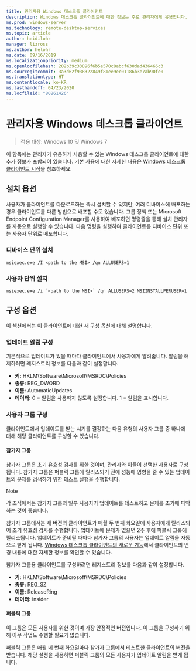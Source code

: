 ```yaml
---
title: 관리자용 Windows 데스크톱 클라이언트
description: Windows 데스크톱 클라이언트에 대한 정보는 주로 관리자에게 유용합니다.
ms.prod: windows-server
ms.technology: remote-desktop-services
ms.topic: article
author: heidilohr
manager: lizross
ms.author: helohr
ms.date: 09/16/2019
ms.localizationpriority: medium
ms.openlocfilehash: 202b39c33896f6b5e570c8abcf630dad436466c3
ms.sourcegitcommit: 3a3d62f938322849f81ee9ec01186b3e7ab90fe0
ms.translationtype: HT
ms.contentlocale: ko-KR
ms.lasthandoff: 04/23/2020
ms.locfileid: "80861426"
---
```

# <a name="windows-desktop-client-for-admins"></a>관리자용 Windows 데스크톱 클라이언트

>적용 대상: Windows 10 및 Windows 7

이 항목에는 관리자가 유용하게 사용할 수 있는 Windows 데스크톱 클라이언트에 대한 추가 정보가 포함되어 있습니다. 기본 사용에 대한 자세한 내용은 [Windows 데스크톱 클라이언트 시작](windowsdesktop.md)을 참조하세요.

## <a name="installation-options"></a>설치 옵션

사용자가 클라이언트를 다운로드하는 즉시 설치할 수 있지만, 여러 디바이스에 배포하는 경우 클라이언트를 다른 방법으로 배포할 수도 있습니다. 그룹 정책 또는 Microsoft Endpoint Configuration Manager를 사용하여 배포하면 명령줄을 통해 설치 관리자를 자동으로 실행할 수 있습니다. 다음 명령을 실행하여 클라이언트를 디바이스 단위 또는 사용자 단위로 배포합니다.

### <a name="per-device-installation"></a>디바이스 단위 설치

```
msiexec.exe /I <path to the MSI> /qn ALLUSERS=1
```

### <a name="per-user-installation"></a>사용자 단위 설치

```
msiexec.exe /i `<path to the MSI>` /qn ALLUSERS=2 MSIINSTALLPERUSER=1
```

## <a name="configuration-options"></a>구성 옵션

이 섹션에서는 이 클라이언트에 대한 새 구성 옵션에 대해 설명합니다.

### <a name="configure-update-notifications"></a>업데이트 알림 구성

기본적으로 업데이트가 있을 때마다 클라이언트에서 사용자에게 알려줍니다. 알림을 해제하려면 레지스트리 정보를 다음과 같이 설정합니다.

- **키:** HKLM\Software\Microsoft\MSRDC\Policies
- **종류:** REG_DWORD
- **이름:** AutomaticUpdates
- **데이터:** 0 = 알림을 사용하지 않도록 설정합니다. 1 = 알림을 표시합니다.

### <a name="configure-user-groups"></a>사용자 그룹 구성

클라이언트에서 업데이트를 받는 시기를 결정하는 다음 유형의 사용자 그룹 중 하나에 대해 해당 클라이언트를 구성할 수 있습니다.

#### <a name="insider-group"></a>참가자 그룹

참가자 그룹은 초기 유효성 검사를 위한 것이며, 관리자와 이들이 선택한 사용자로 구성됩니다. 참가자 그룹은 퍼블릭 그룹에 릴리스되기 전에 성능에 영향을 줄 수 있는 업데이트의 문제를 검색하기 위한 테스트 실행을 수행합니다.

> [!NOTE]
> 각 조직에서는 참가자 그룹의 일부 사용자가 업데이트를 테스트하고 문제를 조기에 파악하는 것이 좋습니다.

참가자 그룹에서는 새 버전의 클라이언트가 매월 두 번째 화요일에 사용자에게 릴리스되어 초기 유효성 검사를 수행합니다. 업데이트에 문제가 없으면 2주 후에 퍼블릭 그룹에 릴리스됩니다. 업데이트가 준비될 때마다 참가자 그룹의 사용자는 업데이트 알림을 자동으로 받게 됩니다. [Windows 데스크톱 클라이언트의 새로운 기능](windowsdesktop-whatsnew.md)에서 클라이언트의 변경 내용에 대한 자세한 정보를 확인할 수 있습니다.

참가자 그룹용 클라이언트를 구성하려면 레지스트리 정보를 다음과 같이 설정합니다.

- **키:** HKLM\Software\Microsoft\MSRDC\Policies
- **종류:** REG_SZ
- **이름:** ReleaseRing
- **데이터:** insider

#### <a name="public-group"></a>퍼블릭 그룹

이 그룹은 모든 사용자를 위한 것이며 가장 안정적인 버전입니다. 이 그룹을 구성하기 위해 아무 작업도 수행할 필요가 없습니다.

퍼블릭 그룹은 매월 네 번째 화요일마다 참가자 그룹에서 테스트한 클라이언트의 버전을 받습니다. 해당 설정을 사용하면 퍼블릭 그룹의 모든 사용자가 업데이트 알림을 받게 됩니다.
